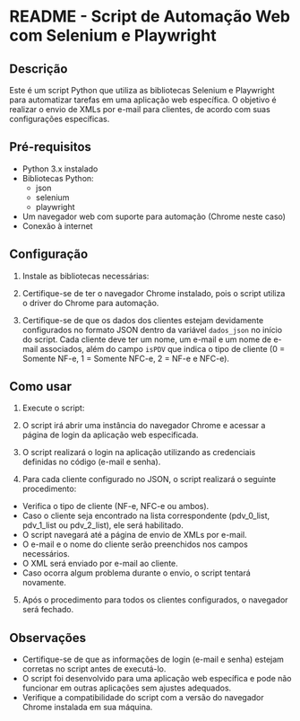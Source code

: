 # README - Script de Automação Web com Selenium e Playwright

## Descrição
Este é um script Python que utiliza as bibliotecas Selenium e Playwright para automatizar tarefas em uma aplicação web específica. O objetivo é realizar o envio de XMLs por e-mail para clientes, de acordo com suas configurações específicas.

## Pré-requisitos
- Python 3.x instalado
- Bibliotecas Python:
  - json
  - selenium
  - playwright
- Um navegador web com suporte para automação (Chrome neste caso)
- Conexão à internet

## Configuração
1. Instale as bibliotecas necessárias:

2. Certifique-se de ter o navegador Chrome instalado, pois o script utiliza o driver do Chrome para automação.

3. Certifique-se de que os dados dos clientes estejam devidamente configurados no formato JSON dentro da variável `dados_json` no início do script. Cada cliente deve ter um nome, um e-mail e um nome de e-mail associados, além do campo `isPDV` que indica o tipo de cliente (0 = Somente NF-e, 1 = Somente NFC-e, 2 = NF-e e NFC-e).

## Como usar
1. Execute o script:

2. O script irá abrir uma instância do navegador Chrome e acessar a página de login da aplicação web especificada.

3. O script realizará o login na aplicação utilizando as credenciais definidas no código (e-mail e senha).

4. Para cada cliente configurado no JSON, o script realizará o seguinte procedimento:
- Verifica o tipo de cliente (NF-e, NFC-e ou ambos).
- Caso o cliente seja encontrado na lista correspondente (pdv_0_list, pdv_1_list ou pdv_2_list), ele será habilitado.
- O script navegará até a página de envio de XMLs por e-mail.
- O e-mail e o nome do cliente serão preenchidos nos campos necessários.
- O XML será enviado por e-mail ao cliente.
- Caso ocorra algum problema durante o envio, o script tentará novamente.

5. Após o procedimento para todos os clientes configurados, o navegador será fechado.

## Observações
- Certifique-se de que as informações de login (e-mail e senha) estejam corretas no script antes de executá-lo.
- O script foi desenvolvido para uma aplicação web específica e pode não funcionar em outras aplicações sem ajustes adequados.
- Verifique a compatibilidade do script com a versão do navegador Chrome instalada em sua máquina.
